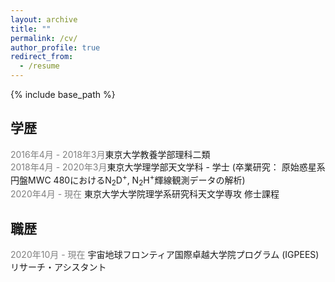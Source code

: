 ```yaml
---
layout: archive
title: ""
permalink: /cv/
author_profile: true
redirect_from:
  - /resume
---
```


{% include base_path %}

## 学歴
<font color="Grey">2016年4月 - 2018年3月</font>東京大学教養学部理科二類<br>
<font color="Grey">2018年4月 - 2020年3月</font>東京大学理学部天文学科 - 学士 (卒業研究： 原始惑星系円盤MWC 480におけるN<sub>2</sub>D<sup>+</sup>, N<sub>2</sub>H<sup>+</sup>輝線観測データの解析)<br>
<font color="Grey">2020年4月 - 現在     </font>東京大学大学院理学系研究科天文学専攻 修士課程<br>

## 職歴
<font color="Grey">2020年10月 - 現在    </font>宇宙地球フロンティア国際卓越大学院プログラム (IGPEES) リサーチ・アシスタント<br> 

<!-- Publications
======
  <ul>{% for post in site.publications %}
    {% include archive-single-cv.html %}
  {% endfor %}</ul>
  
Talks
======
  <ul>{% for post in site.talks %}
    {% include archive-single-talk-cv.html %}
  {% endfor %}</ul>
  
Teaching
======
  <ul>{% for post in site.teaching %}
    {% include archive-single-cv.html %}
  {% endfor %}</ul>
  
Service and leadership
======
* Currently signed in to 43 different slack teams -->
